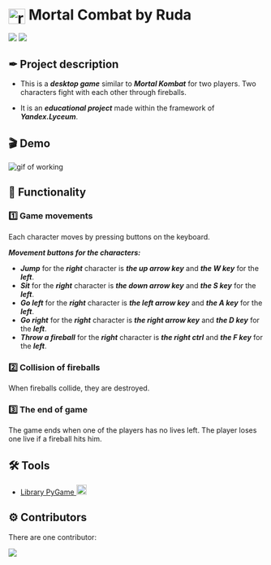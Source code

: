 <h1><img align="center" src="https://user-images.githubusercontent.com/57627872/213796048-097be178-94ce-42c0-b944-cbaa1da320f0.png" height="30" width="33"" alt="rudadadadada" height="30" width="40" /> Mortal Combat by Ruda</h1>

<a href="https://www.python.org/"><img src="https://img.shields.io/badge/python-3.11-brightgreen"></a>
<a href="https://www.pygame.org/"><img src="https://img.shields.io/badge/Powered%20by-PyGame-yellow"/></a>

## ✒ Project description

- This is a ***desktop game*** similar to ***Mortal Kombat*** for two players. Two characters fight with each other through fireballs.

- It is an ***educational project*** made within the framework of ***Yandex.Lyceum***.

## 🎬 Demo
![gif of working](https://user-images.githubusercontent.com/57627872/213806720-d773cd0f-2c2e-40eb-86ce-529538a0d3d6.gif)

## 🧩 Functionality

### 1️⃣ Game movements

Each character moves by pressing buttons on the keyboard. 

***Movement buttons for the characters:***
- ***Jump*** for the ***right*** character is ***the up arrow key*** and ***the W key*** for the ***left***. 
- ***Sit*** for the ***right*** character is ***the down arrow key*** and ***the S key*** for the ***left***.
- ***Go left*** for the ***right*** character is ***the left arrow key*** and ***the A key*** for the ***left***.
- ***Go right*** for the ***right*** character is ***the right arrow key*** and ***the D key*** for the ***left***.
- ***Throw a fireball*** for the ***right*** character is ***the right ctrl*** and ***the F key*** for the ***left***.

### 2️⃣ Collision of fireballs

When fireballs collide, they are destroyed.

### 3️⃣ The end of game
  
The game ends when one of the players has no lives left. The player loses one live if a fireball hits him.

## 🛠️ Tools
- <a href="https://www.pygame.org/">Library PyGame <img src="https://user-images.githubusercontent.com/57627872/213811298-ebf69d93-3a3e-4408-a1ae-8e3e5e31ccb7.png" height="20" width="20"></a>
  

## ⚙️ Contributors
There are one contributor:

<a href = "https://github.com/rudadadadada/pygame_project/graphs/contributors">
<img src = "https://contrib.rocks/image?repo=rudadadadada/pygame_project"/>
</a>
